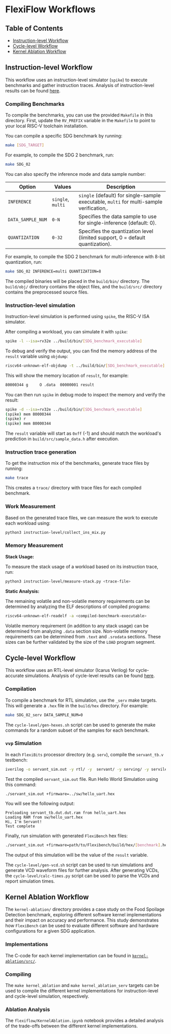 # FlexiFlow Workflows

## Table of Contents
- [Instruction-level Workflow](#instruction-level-workflow)
- [Cycle-level Workflow](#cycle-level-workflow)
- [Kernel Ablation Workflow](#kernel-ablation-workflow)

## Instruction-level Workflow

This workflow uses an instruction-level simulator (`spike`) to execute
benchmarks and gather instruction traces. Analysis of instruction-level results
can be found [here](instruction-level/InstructionLevelAnalysis.ipynb).

### Compiling Benchmarks
To compile the benchmarks, you can use the provided `Makefile` in this directory. First, update the `RV_PREFIX` variable in the `Makefile` to point to your local RISC-V toolchain installation.

You can compile a specific SDG benchmark by running:
```bash
make [SDG_TARGET]
```
For example, to compile the SDG 2 benchmark, run:
```bash
make SDG_02
```

You can also specify the inference mode and data sample number:

| Option            | Values            | Description                                                                              |
| ----------------- | ----------------- | ---------------------------------------------------------------------------------------- |
| `INFERENCE`       | `single`, `multi` | `single` (default) for single-sample executable, `multi` for multi-sample verification,. |
| `DATA_SAMPLE_NUM` | `0-N`             | Specifies the data sample to use for single-inference (default: 0).                      |
| `QUANTIZATION`    | `0-32`            | Specifies the quantization level (limited support, 0 = default quantization).            |

For example, to compile the SDG 2 benchmark for multi-inference with 8-bit quantization, run:
```bash
make SDG_02 INFERENCE=multi QUANTIZATION=8
```

The compiled binaries will be placed in the `build/bin/` directory. The `build/obj/` directory contains the object files, and the `build/src/` directory contains the preprocessed source files.

### Instruction-level simulation

Instruction-level simulation is performed using `spike`, the RISC-V ISA simulator.

After compiling a workload, you can simulate it with `spike`:
```bash
spike -l --isa=rv32e ../build/bin/[SDG_benchmark_executable]
```
To debug and verify the output, you can find the memory address of the `result` variable using `objdump`:
```bash
riscv64-unknown-elf-objdump -t ../build/bin/[SDG_benchmark_executable] | grep result
```
This will show the memory location of `result`, for example:
```bash
80000344 g     O .data  00000001 result
```
You can then run `spike` in debug mode to inspect the memory and verify the result:
```bash
spike -d --isa=rv32e ../build/bin/[SDG_benchmark_executable]
(spike) mem 80000344
(spike) r
(spike) mem 80000344
```
The `result` variable will start as `0xff` (-1) and should match the workload's prediction in `build/src/sample_data.h` after execution.

### Instruction trace generation

To get the instruction mix of the benchmarks, generate trace files by running:
```bash
make trace
```
This creates a `trace/` directory with trace files for each compiled benchmark.

### Work Measurement

Based on the generated trace files, we can measure the work to execute each
workload using:
```bash
python3 instruction-level/collect_ins_mix.py
```

### Memory Measurement

**Stack Usage:**

To measure the stack usage of a workload based on its instruction trace, run:
```bash
python3 instruction-level/measure-stack.py <trace-file>
```

**Static Analysis:**

The remaining volatile and non-volatile memory requirements can be determined by
analyzing the ELF descriptions of compiled programs:
```bash
riscv64-unknown-elf-readelf -a <compiled-benchmark-executable>
```
Volatile memory requirement (in addition to any stack usage) can be determined
from analyzing `.data` section size. Non-volatile memory requirements can be
determined from `.text` and `.srodata` sections. These sizes can be further
validated by the size of the `LOAD` program segment.

## Cycle-level Workflow

This workflow uses an RTL-level simulator (Icarus Verilog) for cycle-accurate simulations.
Analysis of cycle-level results can be found [here](cycle-level/CycleLevelAnalysis.ipynb).

### Compilation

To compile a benchmark for RTL simulation, use the `_serv` make targets. This will generate a `.hex` file in the `build/hex` directory. For example:
```bash
make SDG_02_serv DATA_SAMPLE_NUM=0
```

The `cycle-level/gen-hexes.sh` script can be used to generate the make commands for a random subset of the samples for each benchmark.

### `vvp` Simulation

In each `FlexiBits` processor directory (e.g. `serv`), compile the `servant_tb.v` testbench:
```bash
iverilog -o servant_sim.out -y rtl/ -y  servant/ -y serving/ -y servile/ -y bench/ ./bench/servant_tb.v
```

Test the compiled `servant_sim.out` file. Run Hello World Simulation using this command:
```
./servant_sim.out +firmware=../sw/hello_uart.hex
```
You will see the following output:
```
Preloading servant_tb.dut.dut.ram from hello_uart.hex
Loading RAM from sw/hello_uart.hex
Hi, I'm Servant!
Test complete
```

Finally, run simulation with generated `FlexiBench` hex files:
```bash
./servant_sim.out +firmware=path/to/Flexibench/build/hex/[benchmark].hex
```

The output of this simulation will be the value of the `result` variable.

The `cycle-level/gen-vcd.sh` script can be used to run simulations and generate VCD waveform files for further analysis. After generating VCDs, the `cycle-level/calc-times.py` script can be used to parse the VCDs and report simulation times.

## Kernel Ablation Workflow

The `kernel-ablation/` directory provides a case study on the Food Spoilage Detection benchmark, exploring different software kernel implementations and their impact on accuracy and performance. This study demonstrates how `FlexiBench` can be used to evaluate different software and hardware configurations for a given SDG application.

### Implementations

The C-code for each kernel implementation can be found in [`kernel-ablation/src/`](kernel-ablation/src/).

### Compiling

The `make kernel_ablation` and `make kernel_ablation_serv` targets can be used
to compile the different kernel implementations for instruction-level and
cycle-level simulation, respectively.

### Ablation Analysis
The `flexiflow/KernelAblation.ipynb` notebook provides a detailed analysis of the trade-offs between the different kernel implementations.
